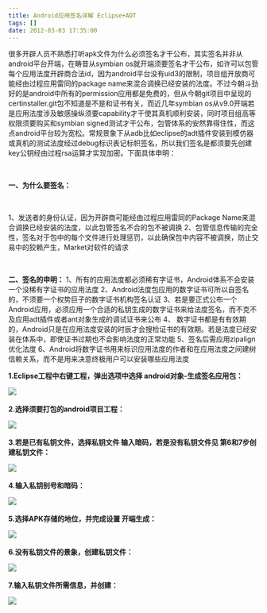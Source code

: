 ```yaml
---
title: Android应用签名详解 Eclipse+ADT
tags: []
date: 2012-03-03 17:35:00
---
```


很多开辟人员不熟悉打听apk文件为什么必须签名才干公布，其实签名并非从android平台开端，在畴昔从symbian os就开端须要签名才干公布，如许可以包管每个应用法度开辟商合法id，因为android平台没有uid3的限制，项目组开放商可能经由过程应用雷同的package name来混合调换已经安装的法度。不过今朝斗劲好的是android中所有的permission应用都是免费的，但从今朝git项目中呈现的certinstaller.git包不知道是不是和证书有关，而近几年symbian os从v9.0开端若是应用法度涉及敏感操纵须要capability才干使其真机顺利安装，同时项目组高等权限须要购买和symbian signed测试才干公布，包管体系的安然靠得住性，而这点android平台较为宽松。常规景象下从adb比如eclipse的adt插件安装到模仿器或真机的测试法度经过debug标识表记标帜签名，所以我们签名是都须要先创建key公钥经由过程rsa运算才实现加密。下面具体申明：

&nbsp;

**一、为什么要签名：**&nbsp;

&nbsp;

1、发送者的身份认证，因为开辟商可能经由过程应用雷同的Package Name来混合调换已经安装的法度，以此包管签名不合的包不被调换
2、包管信息传输的完全性，签名对于包中的每个文件进行处理惩罚，以此确保包中内容不被调换，防止交易中的狡赖产生，Market对软件的请求

&nbsp;

**二、签名的申明：**
1、所有的应用法度都必须稀有字证书，Android体系不会安装一个没稀有字证书的应用法度
2、Android法度包应用的数字证书可所以自签名的，不须要一个权势巨子的数字证书机构签名认证
3、若是要正式公布一个Android应用，必须应用一个合适的私钥生成的数字证书来给法度签名，而不克不及应用adt插件或者ant对象生成的调试证书来公布
4、&nbsp;数字证书都是有有效期的，Android只是在应用法度安装的时辰才会搜检证书的有效期。若是法度已经安装在体系中，即使证书过期也不会影响法度的正常功能
5、签名后需应用zipalign优化法度
6、Android将数字证书用来标识应用法度的作者和在应用法度之间建树信赖关系，而不是用来决意终极用户可以安装哪些应用法度

**1.Eclipse工程中右键工程，弹出选项中选择 android对象-生成签名应用包：**&nbsp;

![](http://pic-server2.byywee.com/M0/S580/580495-0.jpg)&nbsp;

**2.选择须要打包的android项目工程：**&nbsp;

![](http://pic-server2.byywee.com/M0/S580/580495-1.jpg)&nbsp;

**3.若是已有私钥文件，选择私钥文件 输入暗码，若是没有私钥文件见 第6和7步创建私钥文件：**&nbsp;

![](http://pic-server2.byywee.com/M0/S580/580495-2.jpg)&nbsp;

**4.输入私钥别号和暗码：**&nbsp;

![](http://pic-server2.byywee.com/M0/S580/580495-3.jpg)&nbsp;

**5.选择APK存储的地位，并完成设置 开端生成：**&nbsp;

![](http://pic-server2.byywee.com/M0/S580/580495-4.jpg)&nbsp;

**6.没有私钥文件的景象，创建私钥文件：**&nbsp;

![](http://pic-server2.byywee.com/M0/S580/580495-5.jpg)&nbsp;

**7.输入私钥文件所需信息，并创建：**&nbsp;

![](http://pic-server2.byywee.com/M0/S580/580495-6.jpg)